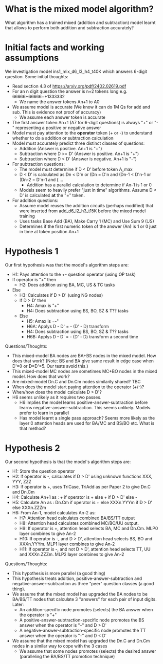 # What is the mixed model algorithm?
What algorithm has a trained mixed (addition and subtraction) model learnt that allows to perform both addition and subtraction accurately?

# Initial facts and working assumptions
We investigation model ins1_mix_d6_l3_h4_t40K which answers 6-digit question. Some initial thoughts:
- Read section 4.3 of https://arxiv.org/pdf/2402.02619.pdf
- For an n digit question the answer is n+2 tokens long e.g. 66666+66666=+1333332
  - We name the answer tokens An+1 to A0 
- We assume model is accurate (We know it can do 1M Qs for add and sub. This is evidence not proof of accuracy)
  - We assume each answer token is accurate    
- The first answer token An+1 (A7 for 6-digit questions) is always "+" or "-" representing a positive or negative answer
- Model must pay attention to the **operator** token (+ or -) to understand whether to do a addition or subtraction calculation
- Model must accurately predict three distinct classes of questions:
  - Addition (Answer is positive. An+1 is "+") 
  - Subtraction where D >= D' (Answer is positive. An+1 is "+")    
  - Subtraction where D < D' (Answer is negative. An+1 is "-")
- For subtraction questions:
  - The model must determine if D < D' before token A_max
  - D < D' is calculated as Dn < D'n or (Dn = D'n and (Dn-1 < D'n-1 or (Dn-2 = D'n-1 and ( ...
    - Addition has a parallel calculation to determine if An-1 is 1 or 0 
  - Models seem to heavily prefer "just in time" algorithms. Assume D < D' is calculated **at** the "=" token.   
- For addition questions:
  - Assume model reuses the addition circuits (perhaps modified) that were inserted from add_d6_l2_h3_t15K before the mixed model training
  - Uses tasks Base Add (BA), Make Carry 1 (MC) and Use Sum 9 (US)
  - Determines if the first numeric token of the answer (An) is 1 or 0 just in time at token position An+1

# Hypothesis 1
Our first hypothesis was that the model's algorithm steps are:
- H1: Pays attention to the +- question operator (using OP task)
- If operator is "+" then
  - H2: Does addition using BA, MC, US & TC tasks
- Else
  - H3: Calculates if D > D' (using NG nodes)
  - If D > D' then
    - H4: Amax is "+"
    - H4: Does subtraction using BS, BO, SZ & T?? tasks
  - Else
    - H5: Amax is =-"
    - H6A: Applys D - D' = - (D' - D) transform
    - H4: Does subtraction using BS, BO, SZ & T?? tasks
    - H6B: Applys D - D' = - (D' - D) transform a second time

Questions/Thoughts:
- This mixed-model BA nodes are BA+BS nodes in the mixed model. How does that work? (Note: BS and BA give same result in edge case when D'=0 or D=D'=5. Our tests avoid this.)
- This mixed-model MC nodes are sometimes MC+BO nodes in the mixed model. How does that work?
- Are mixed-model Dn.C and Dn.Cm nodes similarily shared? TBC
- When does the model start paying attention to the operator (+/-)?
- When/how does the model calculate D > D'?
- H6 seems unlikely as it requires two passes.
  - H6 implies the model learns positive-answer-subtraction before learns negative-answer-subtraction. This seems unlikely. Models prefer to learn in parallel
  - Has model learnt a single pass approach? Seems more likely as the layer 0 attention heads are used for BA/MC and BS/BO etc. What is that method?

# Hypothesis 2
Our second hypothesis is that the model's algorithm steps are:
- H1: Store the question operator
- H2: If operator is -, calculates if D > D' using unknown functions XXX, YYY, ZZZ
- H3: If operator is +, uses TriCase, TriAdd as per Paper 2 to give Dn.C and Dn.Cm
- H4: Calculate An+1 as : + if operator is + else + if D > D' else -
- H5: Calculate An as : Dn.Cm if operator is + else XXXn.YYYm if D > D' else XXXn.ZZZm
- H6: From An-1, model calculates An-2 as:
  - H7: Attention head calculates combined BA/BS/TT output
  - H8: Attention head calculates combined MC/BO/UU output.
  - H9: If operator is +, attention head selects BA, MC and Dn.Cm. MLP0 layer combines to give An-2 
  - H10: If operator is -, and D > D', attention head selects BS, BO and XXXn.YYYm. MLP1 layer combines to give An-2
  - H11: If operator is -, and not D > D', attention head selects TT, UU and XXXn.ZZZm. MLP2 layer combines to give An-2
   
Questions/Thoughts:
- This hypothesis is more parallel (a good thing)
- This hypothesis treats addition, positive-answer-subtraction and negative-answer-subtraction as three "peer" question classes (a good thing).
- We assume that the mixed model has upgraded the BA nodes to be BA/BS/TT nodes that calculate 3 "answers" for each pair of input digits. Later:
  - An addition-specific node promotes (selects) the BA answer when the operator is "+"
  - A positive-answer-subtraction-specific node promotes the BS answer when the operator is "-" and D > D'
  - A negative-answer-subtraction-specific node promotes the TT answer when the operator is "-" and D < D'
- We assume that the mixed model has upgraded the Dn.C and Dn.Cm nodes in a similar way to cope with the 3 cases
  - We assume that some nodes promotes (selects) the desired answer (paralleling the BA/BS/TT promotion technique) 

